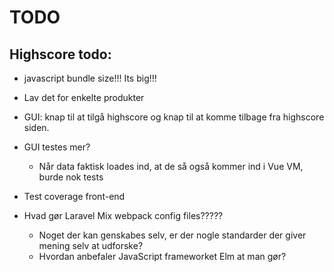 # TODO


## Highscore todo:
- javascript bundle size!!! Its big!!!

- Lav det for enkelte produkter

- GUI: knap til at tilgå highscore og knap til at komme tilbage fra highscore siden.

- GUI testes mer?
    - Når data faktisk loades ind, at de så også kommer ind i Vue VM, burde nok tests

- Test coverage front-end


- Hvad gør Laravel Mix webpack config files?????
    - Noget der kan genskabes selv, er der nogle standarder der giver mening selv at udforske?
    - Hvordan anbefaler JavaScript frameworket Elm at man gør?




